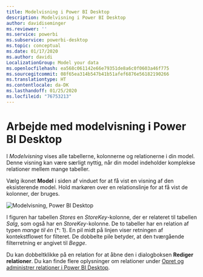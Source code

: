 ```yaml
---
title: Modelvisning i Power BI Desktop
description: Modelvisning i Power BI Desktop
author: davidiseminger
ms.reviewer: ''
ms.service: powerbi
ms.subservice: powerbi-desktop
ms.topic: conceptual
ms.date: 01/17/2020
ms.author: davidi
LocalizationGroup: Model your data
ms.openlocfilehash: ea568c061142e66e79351de8a6c0f0603a46f775
ms.sourcegitcommit: 08f65ea314b547b41b51afef6876e56182190266
ms.translationtype: HT
ms.contentlocale: da-DK
ms.lasthandoff: 01/25/2020
ms.locfileid: "76753213"
---
```

# <a name="work-with-model-view-in-power-bi-desktop"></a>Arbejde med modelvisning i Power BI Desktop

I *Modelvisning* vises alle tabellerne, kolonnerne og relationerne i din model. Denne visning kan være særligt nyttig, når din model indeholder komplekse relationer mellem mange tabeller.

Vælg ikonet **Model** i siden af vinduet for at få vist en visning af den eksisterende model. Hold markøren over en relationslinje for at få vist de kolonner, der bruges.

![Modelvisning, Power BI Desktop](media/desktop-relationship-view/model-view-full-screen.png)

I figuren har tabellen *Stores* en *StoreKey*-kolonne, der er relateret til tabellen *Salg*, som også har en *StoreKey*-kolonne. De to tabeller har en relation af typen *mange til én* (\*: 1). En pil midt på linjen viser retningen af kontekstflowet for filteret. De dobbelte pile betyder, at den tværgående filterretning er angivet til *Begge*.

Du kan dobbeltklikke på en relation for at åbne den i dialogboksen **Rediger relationer**. Du kan finde flere oplysninger om relationer under [Opret og administrer relationer i Power BI Desktop](desktop-create-and-manage-relationships.md).

